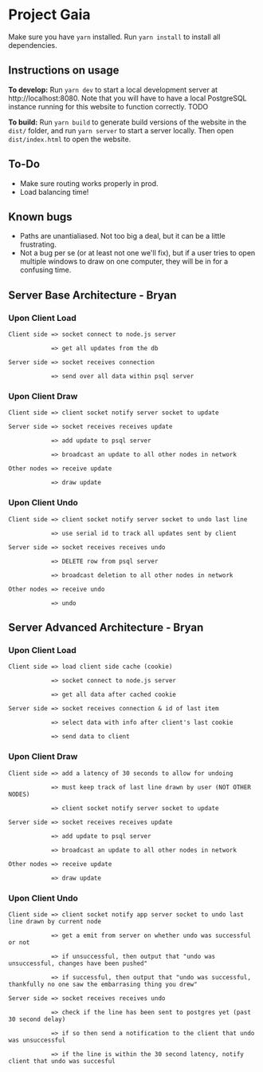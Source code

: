 # Project Gaia

Make sure you have `yarn` installed.
Run `yarn install` to install all dependencies.

## Instructions on usage
**To develop:** Run `yarn dev` to start a local development server at http://localhost:8080. Note that you will have to have a local PostgreSQL instance running for this website to function correctly. TODO

**To build:** Run `yarn build` to generate build versions of the website in the `dist/` folder, and run `yarn server` to start a server locally. Then open `dist/index.html` to open the website.

## To-Do

* Make sure routing works properly in prod.
* Load balancing time!

## Known bugs

* Paths are unantialiased. Not too big a deal, but it can be a little frustrating.
* Not a bug per se (or at least not one we'll fix), but if a user tries to open multiple windows to draw on one computer, they will be in for a confusing time.

## Server Base Architecture - Bryan

### Upon Client Load
```
Client side => socket connect to node.js server

            => get all updates from the db
``` 
```
Server side => socket receives connection

            => send over all data within psql server
```            
### Upon Client Draw
```
Client side => client socket notify server socket to update
```
```            
Server side => socket receives receives update

            => add update to psql server
            
            => broadcast an update to all other nodes in network
```
```            
Other nodes => receive update

            => draw update
```

### Upon Client Undo
```
Client side => client socket notify server socket to undo last line

            => use serial id to track all updates sent by client
```
```            
Server side => socket receives receives undo

            => DELETE row from psql server
            
            => broadcast deletion to all other nodes in network
```
```           
Other nodes => receive undo

            => undo 
```
## Server Advanced Architecture - Bryan

### Upon Client Load
```
Client side => load client side cache (cookie)

            => socket connect to node.js server
            
            => get all data after cached cookie
```
```
Server side => socket receives connection & id of last item

            => select data with info after client's last cookie
            
            => send data to client
```            
### Upon Client Draw
```
Client side => add a latency of 30 seconds to allow for undoing

            => must keep track of last line drawn by user (NOT OTHER NODES)
            
            => client socket notify server socket to update
```
```            
Server side => socket receives receives update

            => add update to psql server
            
            => broadcast an update to all other nodes in network
```
```            
Other nodes => receive update

            => draw update
```

### Upon Client Undo
```
Client side => client socket notify app server socket to undo last line drawn by current node

            => get a emit from server on whether undo was successful or not
           
            => if unsuccessful, then output that "undo was unsuccessful, changes have been pushed"
            
            => if successful, then output that "undo was successful, thankfully no one saw the embarrasing thing you drew"
```
            
```
Server side => socket receives receives undo

            => check if the line has been sent to postgres yet (past 30 second delay)
            
            => if so then send a notification to the client that undo was unsuccessful
            
            => if the line is within the 30 second latency, notify client that undo was succesful
 ```
     
            


